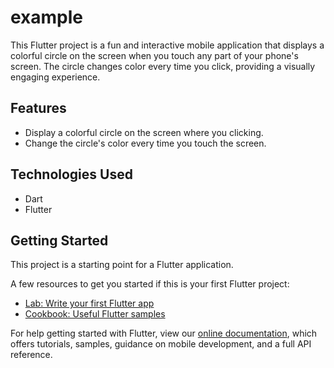# example

This Flutter project is a fun and interactive mobile application that displays a colorful circle on the screen when you touch any part of your phone's screen. The circle changes color every time you click, providing a visually engaging experience.

## Features

- Display a colorful circle on the screen where you clicking.
- Change the circle's color every time you touch the screen.

## Technologies Used

- Dart
- Flutter

## Getting Started

This project is a starting point for a Flutter application.

A few resources to get you started if this is your first Flutter project:

- [Lab: Write your first Flutter app](https://flutter.dev/docs/get-started/codelab)
- [Cookbook: Useful Flutter samples](https://flutter.dev/docs/cookbook)

For help getting started with Flutter, view our
[online documentation](https://flutter.dev/docs), which offers tutorials,
samples, guidance on mobile development, and a full API reference.
